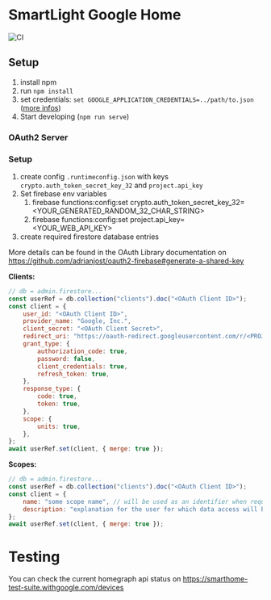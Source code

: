 # SmartLight Google Home

![CI](https://github.com/adrianjost/SmartLight-Google-Home/workflows/CI/badge.svg)

## Setup

1. install npm
1. run `npm install`
1. set credentials: `set GOOGLE_APPLICATION_CREDENTIALS=../path/to.json` ([more infos](https://firebase.google.com/docs/admin/setup#initialize-sdk))
1. Start developing (`npm run serve`)

### OAuth2 Server

### Setup

1. create config `.runtimeconfig.json` with keys `crypto.auth_token_secret_key_32` and `project.api_key`
1. Set firebase env variables
   1. firebase functions:config:set crypto.auth_token_secret_key_32=<YOUR_GENERATED_RANDOM_32_CHAR_STRING>
   1. firebase functions:config:set project.api_key=<YOUR_WEB_API_KEY>
1. create required firestore database entries

More details can be found in the OAuth Library documentation on https://github.com/adrianjost/oauth2-firebase#generate-a-shared-key

**Clients:**

```js
// db = admin.firestore...
const userRef = db.collection("clients").doc("<OAuth Client ID>");
const client = {
	user_id: "<OAuth Client ID>",
	provider_name: "Google, Inc.",
	client_secret: "<OAuth Client Secret>",
	redirect_uri: "https://oauth-redirect.googleusercontent.com/r/<PROJECT_ID>",
	grant_type: {
		authorization_code: true,
		password: false,
		client_credentials: true,
		refresh_token: true,
	},
	response_type: {
		code: true,
		token: true,
	},
	scope: {
		units: true,
	},
};
await userRef.set(client, { merge: true });
```

**Scopes:**

```js
// db = admin.firestore...
const userRef = db.collection("clients").doc("<OAuth Client ID>");
const client = {
	name: "some scope name", // will be used as an identifier when requesting access to resources (the sender defines and sends scope access requests)
	description: "explanation for the user for which data access will be granted",
};
await userRef.set(client, { merge: true });
```

# Testing

You can check the current homegraph api status on https://smarthome-test-suite.withgoogle.com/devices
